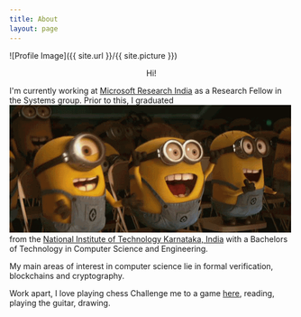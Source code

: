 ```yaml
---
title: About
layout: page
---
```

![Profile Image]({{ site.url }}/{{ site.picture }})

<div style="text-align:center;">
<span>Hi!</span>
</div>


<p>I'm currently working at <a href="https://www.microsoft.com/en-us/research/lab/microsoft-research-india/">Microsoft Research India</a> as a Research Fellow in the Systems group. Prior to this, I <a id="graduated">graduated<img src="../assets/images/minions.gif"></a> from the <a href="https://www.nitk.ac.in/">National Institute of Technology Karnataka, India</a> with a Bachelors of Technology in Computer Science and Engineering.</p>

<p>My main areas of interest in computer science lie in formal verification, blockchains and cryptography.</p>

<p>Work apart, I love playing <span class="tooltip">chess <span class="tooltiptext">Challenge me to a game <a href="https://lichess.org/@/Samvid25">here</a></span></span>, reading, playing the guitar, drawing.</p>
